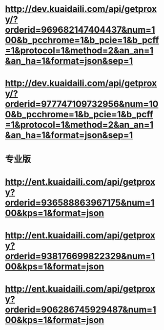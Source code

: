 
# http://dev.kuaidaili.com/api/getproxy/?orderid=969682147404437&num=100&b_pcchrome=1&b_pcie=1&b_pcff=1&protocol=1&method=2&an_an=1&an_ha=1&format=json&sep=1

# http://dev.kuaidaili.com/api/getproxy/?orderid=977747109732956&num=100&b_pcchrome=1&b_pcie=1&b_pcff=1&protocol=1&method=2&an_an=1&an_ha=1&format=json&sep=1


# 专业版
# http://ent.kuaidaili.com/api/getproxy?orderid=936588863967175&num=100&kps=1&format=json
# http://ent.kuaidaili.com/api/getproxy?orderid=938176699822329&num=100&kps=1&format=json
# http://ent.kuaidaili.com/api/getproxy?orderid=906286745929487&num=100&kps=1&format=json